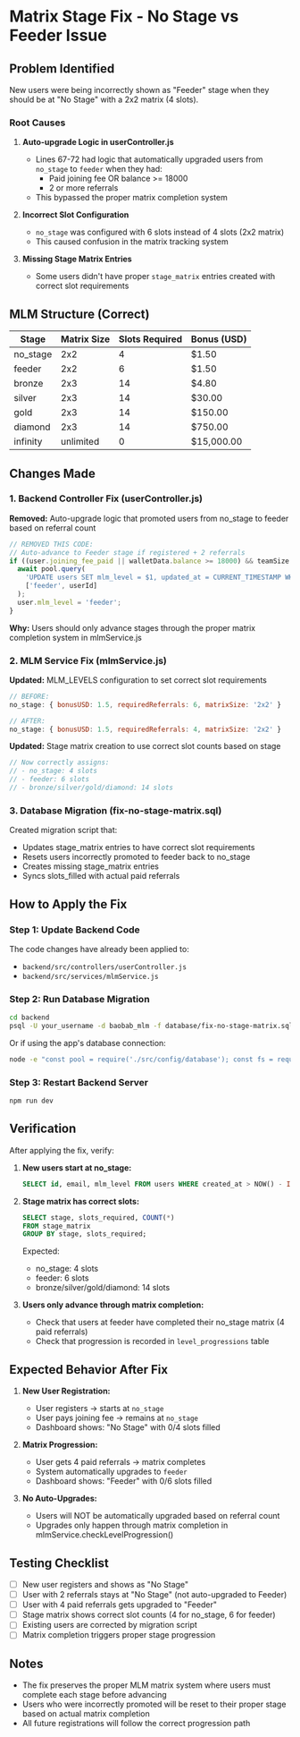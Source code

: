 # Matrix Stage Fix - No Stage vs Feeder Issue

## Problem Identified

New users were being incorrectly shown as "Feeder" stage when they should be at "No Stage" with a 2x2 matrix (4 slots).

### Root Causes

1. **Auto-upgrade Logic in userController.js**
   - Lines 67-72 had logic that automatically upgraded users from `no_stage` to `feeder` when they had:
     - Paid joining fee OR balance >= 18000
     - 2 or more referrals
   - This bypassed the proper matrix completion system

2. **Incorrect Slot Configuration**
   - `no_stage` was configured with 6 slots instead of 4 slots (2x2 matrix)
   - This caused confusion in the matrix tracking system

3. **Missing Stage Matrix Entries**
   - Some users didn't have proper `stage_matrix` entries created with correct slot requirements

## MLM Structure (Correct)

| Stage     | Matrix Size | Slots Required | Bonus (USD) |
|-----------|-------------|----------------|-------------|
| no_stage  | 2x2         | 4              | $1.50       |
| feeder    | 2x2         | 6              | $1.50       |
| bronze    | 2x3         | 14             | $4.80       |
| silver    | 2x3         | 14             | $30.00      |
| gold      | 2x3         | 14             | $150.00     |
| diamond   | 2x3         | 14             | $750.00     |
| infinity  | unlimited   | 0              | $15,000.00  |

## Changes Made

### 1. Backend Controller Fix (userController.js)
**Removed:** Auto-upgrade logic that promoted users from no_stage to feeder based on referral count

```javascript
// REMOVED THIS CODE:
// Auto-advance to Feeder stage if registered + 2 referrals
if ((user.joining_fee_paid || walletData.balance >= 18000) && teamSize >= 2 && user.mlm_level === 'no_stage') {
  await pool.query(
    'UPDATE users SET mlm_level = $1, updated_at = CURRENT_TIMESTAMP WHERE id = $2',
    ['feeder', userId]
  );
  user.mlm_level = 'feeder';
}
```

**Why:** Users should only advance stages through the proper matrix completion system in mlmService.js

### 2. MLM Service Fix (mlmService.js)
**Updated:** MLM_LEVELS configuration to set correct slot requirements

```javascript
// BEFORE:
no_stage: { bonusUSD: 1.5, requiredReferrals: 6, matrixSize: '2x2' }

// AFTER:
no_stage: { bonusUSD: 1.5, requiredReferrals: 4, matrixSize: '2x2' }
```

**Updated:** Stage matrix creation to use correct slot counts based on stage

```javascript
// Now correctly assigns:
// - no_stage: 4 slots
// - feeder: 6 slots
// - bronze/silver/gold/diamond: 14 slots
```

### 3. Database Migration (fix-no-stage-matrix.sql)
Created migration script that:
- Updates stage_matrix entries to have correct slot requirements
- Resets users incorrectly promoted to feeder back to no_stage
- Creates missing stage_matrix entries
- Syncs slots_filled with actual paid referrals

## How to Apply the Fix

### Step 1: Update Backend Code
The code changes have already been applied to:
- `backend/src/controllers/userController.js`
- `backend/src/services/mlmService.js`

### Step 2: Run Database Migration
```bash
cd backend
psql -U your_username -d baobab_mlm -f database/fix-no-stage-matrix.sql
```

Or if using the app's database connection:
```bash
node -e "const pool = require('./src/config/database'); const fs = require('fs'); const sql = fs.readFileSync('./database/fix-no-stage-matrix.sql', 'utf8'); pool.query(sql).then(() => { console.log('Migration complete'); process.exit(0); }).catch(err => { console.error(err); process.exit(1); });"
```

### Step 3: Restart Backend Server
```bash
npm run dev
```

## Verification

After applying the fix, verify:

1. **New users start at no_stage:**
   ```sql
   SELECT id, email, mlm_level FROM users WHERE created_at > NOW() - INTERVAL '1 day';
   ```

2. **Stage matrix has correct slots:**
   ```sql
   SELECT stage, slots_required, COUNT(*) 
   FROM stage_matrix 
   GROUP BY stage, slots_required;
   ```
   Expected:
   - no_stage: 4 slots
   - feeder: 6 slots
   - bronze/silver/gold/diamond: 14 slots

3. **Users only advance through matrix completion:**
   - Check that users at feeder have completed their no_stage matrix (4 paid referrals)
   - Check that progression is recorded in `level_progressions` table

## Expected Behavior After Fix

1. **New User Registration:**
   - User registers → starts at `no_stage`
   - User pays joining fee → remains at `no_stage`
   - Dashboard shows: "No Stage" with 0/4 slots filled

2. **Matrix Progression:**
   - User gets 4 paid referrals → matrix completes
   - System automatically upgrades to `feeder`
   - Dashboard shows: "Feeder" with 0/6 slots filled

3. **No Auto-Upgrades:**
   - Users will NOT be automatically upgraded based on referral count
   - Upgrades only happen through matrix completion in mlmService.checkLevelProgression()

## Testing Checklist

- [ ] New user registers and shows as "No Stage"
- [ ] User with 2 referrals stays at "No Stage" (not auto-upgraded to Feeder)
- [ ] User with 4 paid referrals gets upgraded to "Feeder"
- [ ] Stage matrix shows correct slot counts (4 for no_stage, 6 for feeder)
- [ ] Existing users are corrected by migration script
- [ ] Matrix completion triggers proper stage progression

## Notes

- The fix preserves the proper MLM matrix system where users must complete each stage before advancing
- Users who were incorrectly promoted will be reset to their proper stage based on actual matrix completion
- All future registrations will follow the correct progression path
